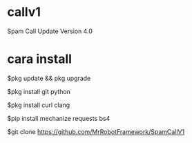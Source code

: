 # callv1
Spam Call Update Version 4.0


# cara install

$pkg update && pkg upgrade

$pkg install git python

$pkg install curl clang

$pip install mechanize requests bs4

$git clone https://github.com/MrRobotFramework/SpamCallV1
